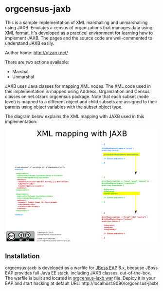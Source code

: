 # orgcensus-jaxb
This is a sample implementation of XML marshalling and unmarshalling using JAXB.
Emulates a census of organizations that manages data using XML format.
It's developed as a practical environment for learning how to implement JAXB.
The pages and the source code are well-commented to understand JAXB easily.

Author home: http://otzarri.net/

There are two actions available:
* Marshal
* Unmarshal

JAXB uses Java classes for mapping XML nodes. The XML code used in this implementation
is mapped using Address, Organization and Census classes on net.otzarri.orgcensus package.
Note that each subset (node level) is mapped to a different object and child subsets are assigned
to their parents using object variables with the subset object type.

The diagram below explains the XML mapping with JAXB used in this implementation:

![XML Mapping with JAXB](https://raw.githubusercontent.com/josebamartos/orgcensus-jaxb/master/WebContent/img/xml-mapping-with-jaxb.png "XML Mapping with JAXB")

## Installation

orgcensus-jaxb is developed as a warfile for [JBoss EAP](http://www.jboss.org/products/eap/) 6.x, because JBoss EAP provides full Java EE stack, including JAXB classes, out-of-the-box. The warfile is built and located in [orgcensus-jaxb.war](https://raw.githubusercontent.com/josebamartos/orgcensus-jaxb/master/orgcensus-jaxb.war) file. Deploy it in your EAP and start hacking at default URL: http://localhost:8080/orgcensus-jaxb/

